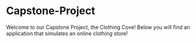 # Capstone-Project
Welcome to our Capstone Project, the Clothing Cove! Below you will find an application that simulates an online clothing store!
